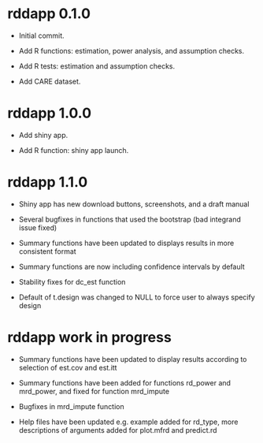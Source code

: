 # rddapp 0.1.0

- Initial commit.

- Add R functions: estimation, power analysis, and assumption checks.

- Add R tests: estimation and assumption checks.

- Add CARE dataset.

# rddapp 1.0.0

- Add shiny app.

- Add R function: shiny app launch.

# rddapp 1.1.0

- Shiny app has new download buttons, screenshots, and a draft manual

- Several bugfixes in functions that used the bootstrap (bad integrand issue fixed)

- Summary functions have been updated to displays results in more consistent format

- Summary functions are now including confidence intervals by default

- Stability fixes for dc_est function

- Default of t.design was changed to NULL to force user to always specify design

# rddapp work in progress

- Summary functions have been updated to display results according to selection of est.cov and est.itt

- Summary functions have been added for functions rd_power and mrd_power, and fixed for function mrd_impute

- Bugfixes in mrd_impute function

- Help files have been updated e.g. example added for rd_type, more descriptions of arguments added for plot.mfrd and predict.rd
